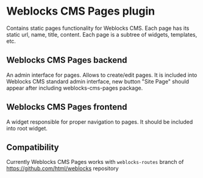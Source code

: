 # Weblocks CMS Pages plugin

Contains static pages functionality for Weblocks CMS. 
Each page has its static url, name, title, content.
Each page is a subtree of widgets, templates, etc.

## Weblocks CMS Pages backend

An admin interface for pages. Allows to create/edit pages. 
It is included into Weblocks CMS standard admin interface, new button "Site Page" should appear after including weblocks-cms-pages package. 

## Weblocks CMS Pages frontend 

A widget responsible for proper navigation to pages. 
It should be included into root widget.

## Compatibility

Currently Weblocks CMS Pages works with `weblocks-routes` branch of https://github.com/html/weblocks repository
